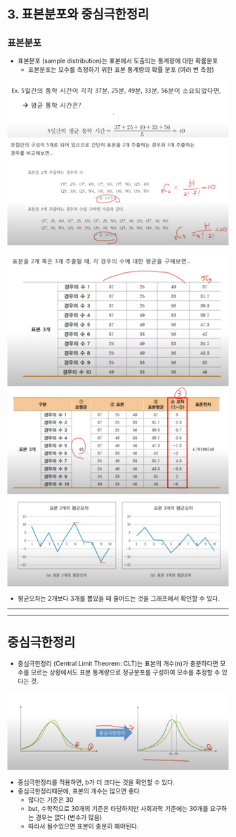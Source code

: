 # 3. 표본분포와 중심극한정리

## 표본분포
- 표본분포 (sample distribution)는 표본에서 도출되는 통계량에 대한 확률분포
  - 표본분포는 모수를 측정하기 위한 표본 통계량의 확률 분포 (여러 번 측정)

![](./09.png)
![](./08.png)

![](./10.png)
![](./11.png)
![](./12.png)
- 평균오차는 2개보다 3개를 뽑았을 때 줄어드는 것을 그래프에서 확인할 수 있다.

---
---
# 중심극한정리
- 중심극한정리 (Central Limit Theorem: CLT)는 표본의 개수(n)가 충분하다면 모수를 모르는 상황에서도 표본 통계량으로 정규분포를 구성하여 모수를 추정할 수 있다는 것.

![](./13.png)
- 중심극한정리를 적용하면, b가 더 크다는 것을 확인할 수 있다.
- 중심극한정리때문에, 표본의 개수는 많으면 좋다
  - 많다는 기준은 30
  - but, 수학적으로 30개의 기준은 타당하지만 사회과학 기준에는 30개를 요구하는 경우는 없다 (변수가 많음)
  - 따라서 될수있으면 표본이 충분히 해야된다.